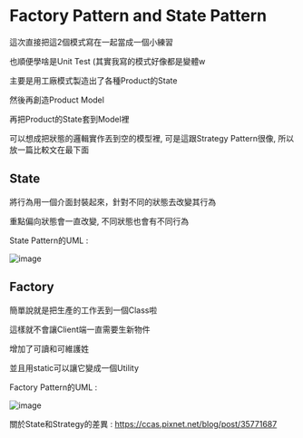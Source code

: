 Factory Pattern and State Pattern
=====

這次直接把這2個模式寫在一起當成一個小練習

也順便學啥是Unit Test (其實我寫的模式好像都是變體w

主要是用工廠模式製造出了各種Product的State

然後再創造Product Model

再把Product的State套到Model裡

可以想成把狀態的邏輯實作丟到空的模型裡, 可是這跟Strategy Pattern很像, 所以放一篇比較文在最下面

## State

將行為用一個介面封裝起來，針對不同的狀態去改變其行為

重點偏向狀態會一直改變, 不同狀態也會有不同行為

State Pattern的UML : 

![image](https://www.dofactory.com/img/diagrams/net/state.gif)

## Factory

簡單說就是把生產的工作丟到一個Class啦

這樣就不會讓Client端一直需要生新物件

增加了可讀和可維護姓

並且用static可以讓它變成一個Utility

Factory Pattern的UML : 

![image](https://www.dofactory.com/img/diagrams/net/factory.gif)

關於State和Strategy的差異 : https://ccas.pixnet.net/blog/post/35771687

